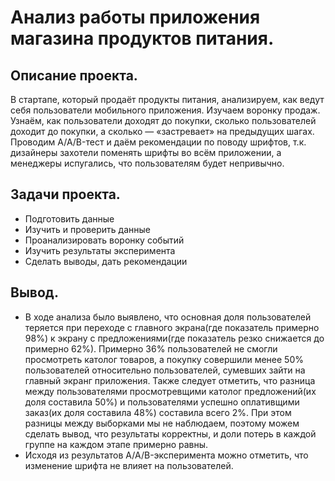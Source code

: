 # Анализ работы приложения магазина продуктов питания.
## Описание проекта.
В стартапе, который продаёт продукты питания, анализируем, как ведут себя пользователи мобильного приложения. Изучаем воронку продаж. Узнаём, как пользователи доходят до покупки, сколько пользователей доходит до покупки, а сколько — «застревает» на предыдущих шагах. Проводим A/A/B-тест и даём рекомендации по поводу шрифтов, т.к. дизайнеры захотели поменять шрифты во всём приложении, а менеджеры испугались, что пользователям будет непривычно.
## Задачи проекта.
- Подготовить данные
- Изучить и проверить данные
- Проанализировать воронку событий
- Изучить результаты эксперимента
- Сделать выводы, дать рекомендации
## Вывод.
- В ходе анализа было выявлено, что основная доля пользователей теряется при переходе с главного экрана(где показатель примерно 98%) к экрану с предложениями(где показатель резко снижается до примерно 62%). Примерно 36% пользователей не смогли просмотреть католог товаров, а покупку совершили менее 50% пользователей относительно пользователей, сумевших зайти на главный экранг приложения. Также следует отметить, что разница между пользователями просмотревщими католог предложений(их доля составила 50%) и пользователями успешно оплативщими заказ(их доля составила 48%) составила всего 2%.  При этом разницы между выборками мы не наблюдаем, поэтому можем сделать вывод, что результаты корректны, и доли потерь в каждой группе на каждом этапе примерно равны.
- Исходя из результатов A/A/B-эксперимента можно отметить, что изменение шрифта не влияет на пользователей.
